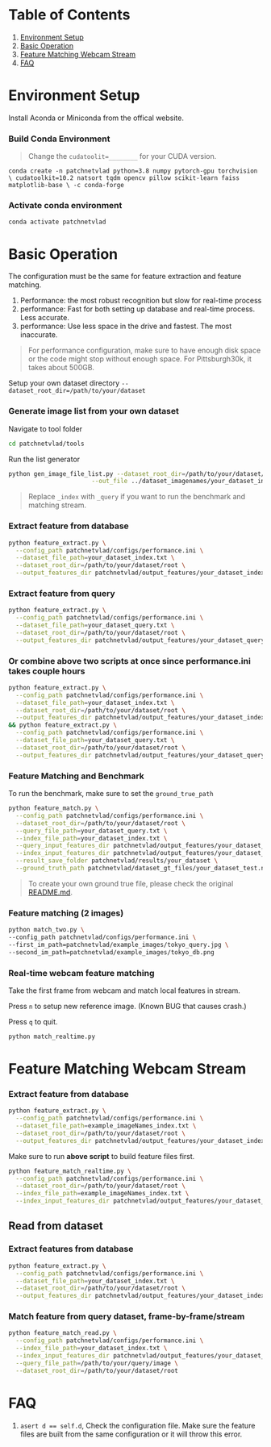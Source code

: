 
# Table of Contents
1. [Environment Setup](#env-setup)
2. [Basic Operation](#basic-operation)
3. [Feature Matching Webcam Stream](#feature-matching-webcam-stream)
4. [FAQ](#faq)

# Environment Setup
Install Aconda or Miniconda from the offical website.
### Build Conda Environment
> Change the `cudatoolit=________` for your CUDA version.

`conda create -n patchnetvlad python=3.8 numpy pytorch-gpu torchvision \
cudatoolkit=10.2 natsort tqdm opencv pillow scikit-learn faiss matplotlib-base \
-c conda-forge`

### Activate conda environment

`conda activate patchnetvlad`

# Basic Operation
The configuration must be the same for feature extraction and feature matching.
1. Performance: the most robust recognition but slow for real-time process
2. performance: Fast for both setting up database and real-time process. Less accurate.
3. performance: Use less space in the drive and fastest. The most inaccurate.

> For performance configuration, make sure to have enough disk space or the code might stop without enough space. For Pittsburgh30k, it takes about 500GB.

Setup your own dataset directory `--dataset_root_dir=/path/to/your/dataset`

### Generate image list from your own dataset
Navigate to tool folder
```bash
cd patchnetvlad/tools
```
Run the list generator
```bash
python gen_image_file_list.py --dataset_root_dir=/path/to/your/dataset/root \
                       --out_file ../dataset_imagenames/your_dataset_index.txt
```
> Replace `_index` with `_query` if you want to run the benchmark and matching stream.

### Extract feature from database
```bash
python feature_extract.py \
  --config_path patchnetvlad/configs/performance.ini \
  --dataset_file_path=your_dataset_index.txt \
  --dataset_root_dir=/path/to/your/dataset/root \
  --output_features_dir patchnetvlad/output_features/your_dataset_index
```

### Extract feature from query
```bash
python feature_extract.py \
  --config_path patchnetvlad/configs/performance.ini \
  --dataset_file_path=your_dataset_query.txt \
  --dataset_root_dir=/path/to/your/dataset/root \
  --output_features_dir patchnetvlad/output_features/your_dataset_query
```

### Or combine above two scripts at once since performance.ini takes couple hours
```bash
python feature_extract.py \
  --config_path patchnetvlad/configs/performance.ini \
  --dataset_file_path=your_dataset_index.txt \
  --dataset_root_dir=/path/to/your/dataset/root \
  --output_features_dir patchnetvlad/output_features/your_dataset_index \
&& python feature_extract.py \
  --config_path patchnetvlad/configs/performance.ini \
  --dataset_file_path=your_dataset_query.txt \
  --dataset_root_dir=/path/to/your/dataset/root \
  --output_features_dir patchnetvlad/output_features/your_dataset_query
```

### Feature Matching and Benchmark
To run the benchmark, make sure to set the `ground_true_path`
```bash
python feature_match.py \
  --config_path patchnetvlad/configs/performance.ini \
  --dataset_root_dir=/path/to/your/dataset/root \
  --query_file_path=your_dataset_query.txt \
  --index_file_path=your_dataset_index.txt \
  --query_input_features_dir patchnetvlad/output_features/your_dataset_query \
  --index_input_features_dir patchnetvlad/output_features/your_dataset_index \
  --result_save_folder patchnetvlad/results/your_dataset \
  --ground_truth_path patchnetvlad/dataset_gt_files/your_dataset_test.npz
```
> To create your own ground true file, please check the original [README.md](./README.md).

### Feature matching (2 images)
```bash
python match_two.py \
--config_path patchnetvlad/configs/performance.ini \
--first_im_path=patchnetvlad/example_images/tokyo_query.jpg \
--second_im_path=patchnetvlad/example_images/tokyo_db.png
```

### Real-time webcam feature matching
Take the first frame from webcam and match local features in stream.

Press `n` to setup new reference image. (Known BUG that causes crash.)

Press `q` to quit.
```bash
python match_realtime.py
```

# Feature Matching Webcam Stream
### Extract feature from database

```bash
python feature_extract.py \
  --config_path patchnetvlad/configs/performance.ini \
  --dataset_file_path=example_imageNames_index.txt \
  --dataset_root_dir=/path/to/your/dataset/root \
  --output_features_dir patchnetvlad/output_features/your_dataset_index
```

Make sure to run **above script** to build feature files first.
```bash
python feature_match_realtime.py \
  --config_path patchnetvlad/configs/performance.ini \
  --dataset_root_dir=/path/to/your/dataset/root \
  --index_file_path=example_imageNames_index.txt \
  --index_input_features_dir patchnetvlad/output_features/your_dataset_index
```

## Read from dataset
### Extract features from database
```bash
python feature_extract.py \
  --config_path patchnetvlad/configs/performance.ini \
  --dataset_file_path=your_dataset_index.txt \
  --dataset_root_dir=/path/to/your/dataset/root \
  --output_features_dir patchnetvlad/output_features/your_dataset_index
```

### Match feature from query dataset, frame-by-frame/stream
```bash
python feature_match_read.py \
  --config_path patchnetvlad/configs/performance.ini \
  --index_file_path=your_dataset_index.txt \
  --index_input_features_dir patchnetvlad/output_features/your_dataset_index \
  --query_file_path=/path/to/your/query/image \
  --dataset_root_dir=/path/to/your/dataset/root
```

# FAQ
1. `asert d == self.d`, Check the configuration file. Make sure the feature files are built from the same configuration or it will throw this error.